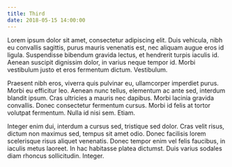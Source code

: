 ```yaml
---
title: Third
date: 2018-05-15 14:00:00
---
```


Lorem ipsum dolor sit amet, consectetur adipiscing elit. Duis vehicula, nibh eu convallis sagittis, purus mauris venenatis est, nec aliquam augue eros id ligula. Suspendisse bibendum gravida lectus, et hendrerit turpis iaculis id. Aenean suscipit dignissim dolor, in varius neque tempor id. Morbi vestibulum justo et eros fermentum dictum. Vestibulum.

Praesent nibh eros, viverra quis pulvinar eu, ullamcorper imperdiet purus. Morbi eu efficitur leo. Aenean nunc tellus, elementum ac ante sed, interdum blandit ipsum. Cras ultricies a mauris nec dapibus. Morbi lacinia gravida convallis. Donec consectetur fermentum cursus. Morbi id felis at tortor volutpat fermentum. Nulla id nisi sem. Etiam.

Integer enim dui, interdum a cursus sed, tristique sed dolor. Cras velit risus, dictum non maximus sed, tempus sit amet odio. Donec facilisis lorem scelerisque risus aliquet venenatis. Donec tempor enim vel felis faucibus, in iaculis metus laoreet. In hac habitasse platea dictumst. Duis varius sodales diam rhoncus sollicitudin. Integer.
